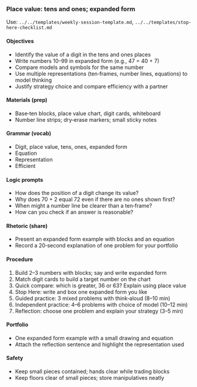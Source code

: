 ### Place value: tens and ones; expanded form

Use: `../../templates/weekly-session-template.md`, `../../templates/stop-here-checklist.md`

#### Objectives
- Identify the value of a digit in the tens and ones places
- Write numbers 10–99 in expanded form (e.g., 47 = 40 + 7)
- Compare models and symbols for the same number
- Use multiple representations (ten‑frames, number lines, equations) to model thinking
- Justify strategy choice and compare efficiency with a partner

#### Materials (prep)
- Base‑ten blocks, place value chart, digit cards, whiteboard
- Number line strips; dry‑erase markers; small sticky notes

#### Grammar (vocab)
- Digit, place value, tens, ones, expanded form
- Equation
- Representation
- Efficient

#### Logic prompts
- How does the position of a digit change its value?
- Why does 70 + 2 equal 72 even if there are no ones shown first?
- When might a number line be clearer than a ten‑frame?
- How can you check if an answer is reasonable?

#### Rhetoric (share)
- Present an expanded form example with blocks and an equation
- Record a 20‑second explanation of one problem for your portfolio

#### Procedure
1) Build 2–3 numbers with blocks; say and write expanded form
2) Match digit cards to build a target number on the chart
3) Quick compare: which is greater, 36 or 63? Explain using place value
4) Stop Here: write and box one expanded form you like
5) Guided practice: 3 mixed problems with think‑aloud (8–10 min)
6) Independent practice: 4–6 problems with choice of model (10–12 min)
7) Reflection: choose one problem and explain your strategy (3–5 min)

#### Portfolio
- One expanded form example with a small drawing and equation
- Attach the reflection sentence and highlight the representation used

#### Safety
- Keep small pieces contained; hands clear while trading blocks
- Keep floors clear of small pieces; store manipulatives neatly

<!-- enriched: v1 -->
